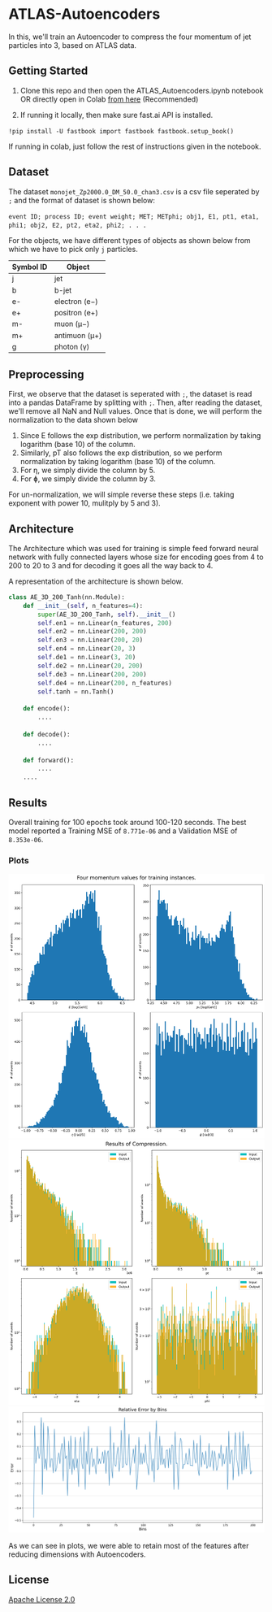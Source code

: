 # ATLAS-Autoencoders

In this, we'll train an Autoencoder to compress the four momentum of jet particles into 3, based on ATLAS data.

## Getting Started

1. Clone this repo and then open the ATLAS_Autoencoders.ipynb notebook OR directly open in Colab [from here](https://colab.research.google.com/drive/1lbKVg9AUMowreMPxFsdBwJuLK35xIOSy?usp=sharing) (Recommended)

2. If running it locally, then make sure fast.ai API is installed.

`!pip install -U fastbook
import fastbook
fastbook.setup_book()`

If running in colab, just follow the rest of instructions given in the notebook.

## Dataset

The dataset `monojet_Zp2000.0_DM_50.0_chan3.csv` is a csv file seperated by `;` and the format of dataset is shown below:

`event ID; process ID; event weight; MET; METphi; obj1, E1, pt1, eta1, phi1; obj2,
E2, pt2, eta2, phi2; . . .
`

For the objects, we have different types of objects as shown below from which we have to pick only `j` particles.

| Symbol ID | Object |
| --- | ----------- |
| j | jet |
| b | b-jet |
| e- | electron (e−) |
| e+ | positron (e+) |
| m- | muon (µ−) |
| m+ | antimuon (µ+) |
| g | photon (γ) |

## Preprocessing

First, we observe that the dataset is seperated with `;`, the dataset is read into a pandas DataFrame by splitting with `;`. 
Then, after reading the dataset, we'll remove all NaN and Null values.
Once that is done, we will perform the normalization to the data shown below
1. Since E follows the exp distribution, we perform normalization by taking logarithm (base 10) of the column. 
2. Similarly, pT also follows the exp distribution, so we perform normalization by taking logarithm (base 10) of the column. 
3. For η, we simply divide the column by 5.
4. For ɸ, we simply divide the column by 3.

For un-normalization, we will simple reverse these steps (i.e. taking exponent with power 10, mulitply by 5 and 3).


## Architecture

The Architecture which was used for training is simple feed forward neural network with fully connected layers whose size for encoding goes from 4 to 200 to 20 to 3 and for decoding it goes all the way back to 4.

A representation of the architecture is shown below.

```python
class AE_3D_200_Tanh(nn.Module):
    def __init__(self, n_features=4):
        super(AE_3D_200_Tanh, self).__init__()
        self.en1 = nn.Linear(n_features, 200)
        self.en2 = nn.Linear(200, 200)
        self.en3 = nn.Linear(200, 20)
        self.en4 = nn.Linear(20, 3)
        self.de1 = nn.Linear(3, 20)
        self.de2 = nn.Linear(20, 200)
        self.de3 = nn.Linear(200, 200)
        self.de4 = nn.Linear(200, n_features)
        self.tanh = nn.Tanh()
        
    def encode():
        ....
        
    def decode():
    	....

    def forward():
    	....
    ....
```

## Results

Overall training for 100 epochs took around 100-120 seconds. The best model reported a Training MSE of `8.771e-06` and a Validation MSE of `8.353e-06`. 

### Plots

![image](plots/fourmomentum_training.png)
![image](plots/compressionresults.png)
![image](plots/relativeerror.png)

As we can see in plots, we were able to retain most of the features after reducing dimensions with Autoencoders.

## License

[Apache License 2.0](LICENSE)
